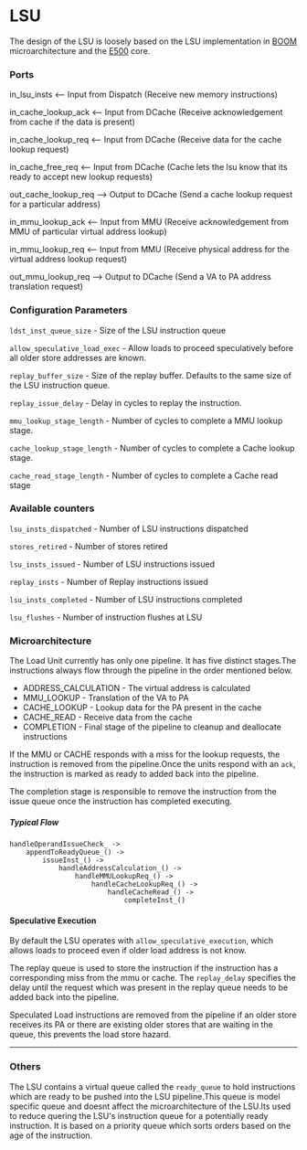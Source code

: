 # LSU
The design of the LSU is loosely based on the LSU implementation in [BOOM](https://docs.boom-core.org/en/latest/sections/load-store-unit.html) microarchitecture and the [E500](https://www.nxp.com/docs/en/reference-manual/E500CORERM.pdf) core.

### Ports
in_lsu_insts         <-- Input from Dispatch (Receive new memory instructions)

in_cache_lookup_ack  <-- Input from DCache (Receive acknowledgement from cache if the data is present)

in_cache_lookup_req  <-- Input from DCache (Receive data for the cache lookup request)

in_cache_free_req    <-- Input from DCache (Cache lets the lsu know that its ready to accept new lookup requests)

out_cache_lookup_req --> Output to DCache (Send a cache lookup request for a particular address)

in_mmu_lookup_ack    <-- Input from MMU (Receive acknowledgement from MMU  of particular virtual address lookup)

in_mmu_lookup_req    <-- Input from MMU (Receive physical address for the virtual address lookup request)

out_mmu_lookup_req   --> Output to DCache (Send a VA to PA address translation request)


### Configuration Parameters
`ldst_inst_queue_size` - Size of the LSU instruction queue

`allow_speculative_load_exec` - Allow loads to proceed speculatively before all older store addresses are known.

`replay_buffer_size` - Size of the replay buffer. Defaults to the same size of the LSU instruction queue.

`replay_issue_delay` - Delay in cycles to replay the instruction.

`mmu_lookup_stage_length` - Number of cycles to complete a MMU lookup stage.

`cache_lookup_stage_length` - Number of cycles to complete a Cache lookup stage.

`cache_read_stage_length` - Number of cycles to complete a Cache read stage

### Available counters
`lsu_insts_dispatched` - Number of LSU instructions dispatched

`stores_retired` - Number of stores retired

`lsu_insts_issued` - Number of LSU instructions issued

`replay_insts`  - Number of Replay instructions issued

`lsu_insts_completed` - Number of LSU instructions completed

`lsu_flushes` - Number of instruction flushes at LSU

### Microarchitecture
The Load Unit currently has only one pipeline. It has five distinct stages.The instructions always flow through the pipeline in the order mentioned below.

- ADDRESS_CALCULATION - The virtual address is calculated
- MMU_LOOKUP - Translation of the VA to PA
- CACHE_LOOKUP - Lookup data for the PA present in the cache
- CACHE_READ - Receive data from the cache
- COMPLETION - Final stage of the pipeline to cleanup and deallocate instructions

If the MMU or CACHE responds with a miss for the lookup requests, the instruction is removed from the pipeline.Once the units respond with an `ack`, the instruction is marked as ready to added back into the pipeline.

The completion stage is responsible to remove the instruction from the issue queue once the instruction has completed executing.

##### Typical Flow
```
handleOperandIssueCheck_ -> 
    appendToReadyQueue_() -> 
        issueInst_() ->
            handleAddressCalculation_() ->
                handleMMULookupReq_() ->
                    handleCacheLookupReq_() ->
                        handleCacheRead_() ->
                            completeInst_()
```
#### Speculative Execution
By default the LSU operates with `allow_speculative_execution`, which allows loads to proceed even if older load address is not know.

The replay queue is used to store the instruction if the instruction has a corresponding miss from the mmu or cache.
The `replay_delay` specifies the delay until the request which was present in the replay queue needs to be added back into the pipeline.

Speculated Load instructions are removed from the pipeline if an older store receives its PA or there are existing older stores that are waiting in the queue, this prevents the load store hazard.

---
### Others
The LSU contains a virtual queue called the `ready_queue` to hold instructions which are ready to be pushed into the LSU pipeline.This queue is model specific queue and doesnt affect the microarchitecture of the LSU.Its used to reduce quering the LSU's instruction queue for a potentially ready instruction.
It is based on a priority queue which sorts orders based on the age of the instruction.

